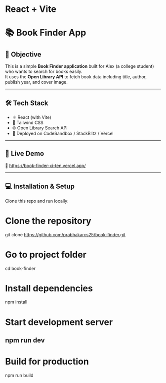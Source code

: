 # React + Vite



# 📚 Book Finder App

## 🎯 Objective
This is a simple **Book Finder application** built for Alex (a college student) who wants to search for books easily.  
It uses the **Open Library API** to fetch book data including title, author, publish year, and cover image.

---

## 🛠️ Tech Stack
- ⚛️ React (with Vite)
- 🎨 Tailwind CSS
- 🌐 Open Library Search API
- 🚀 Deployed on CodeSandbox / StackBlitz / Vercel

---

## 🚀 Live Demo
🔗 https://book-finder-xi-ten.vercel.app/

---

## 💻 Installation & Setup
Clone this repo and run locally:


# Clone the repository
git clone https://github.com/prabhakarcs25/book-finder.git

# Go to project folder
cd book-finder

# Install dependencies
npm install

# Start development server
npm run dev
-----------------------------------------------------------------------
# Build for production
npm run build

